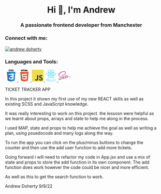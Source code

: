 
<h1 align="center">Hi 👋, I'm Andrew</h1>
<h3 align="center">A passionate frontend developer from Manchester</h3>

<h3 align="left">Connect with me:</h3>
<p align="left">
<a href="https://linkedin.com/in/andrew doherty" target="blank"><img align="center" src="https://raw.githubusercontent.com/rahuldkjain/github-profile-readme-generator/master/src/images/icons/Social/linked-in-alt.svg" alt="andrew doherty" height="30" width="40" /></a>
</p>

<h3 align="left">Languages and Tools:</h3>
<p align="left"> <a href="https://www.w3schools.com/css/" target="_blank" rel="noreferrer"> <img src="https://raw.githubusercontent.com/devicons/devicon/master/icons/css3/css3-original-wordmark.svg" alt="css3" width="40" height="40"/> </a> <a href="https://www.w3.org/html/" target="_blank" rel="noreferrer"> <img src="https://raw.githubusercontent.com/devicons/devicon/master/icons/html5/html5-original-wordmark.svg" alt="html5" width="40" height="40"/> </a> <a href="https://developer.mozilla.org/en-US/docs/Web/JavaScript" target="_blank" rel="noreferrer"> <img src="https://raw.githubusercontent.com/devicons/devicon/master/icons/javascript/javascript-original.svg" alt="javascript" width="40" height="40"/> </a> <a href="https://reactjs.org/" target="_blank" rel="noreferrer"> <img src="https://raw.githubusercontent.com/devicons/devicon/master/icons/react/react-original-wordmark.svg" alt="react" width="40" height="40"/> </a> <a href="https://sass-lang.com" target="_blank" rel="noreferrer"> <img src="https://raw.githubusercontent.com/devicons/devicon/master/icons/sass/sass-original.svg" alt="sass" width="40" height="40"/> </a> </p>



TICKET TRACKER APP

In this project it shown my first use of my new REACT skills as well as existing SCSS and JavaScript knowledge.

It was really interesting to work on this project. the lessosn were helpful as we learnt about props, arrays and state to help me along in the process.

I used MAP, state and props to help me achieve the goal as well as writing a plan, using psuedocode and many logs along the way.

To run the app you can click on the plus/minus buttons to change the counter and then use the add user function to add more tickets.

Going forward i will need to refactor my code in App.jsx and use a mix of state and props to store the add function in its own component.
The add function does work however the code could be nicer and more efficient.

As well as this to get the search function to work. 

Andrew Doherty
9/9/22